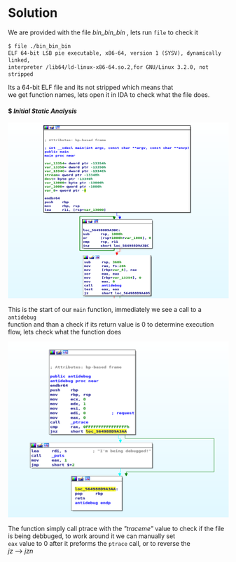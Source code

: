 # Solution

We are provided with the file *bin_bin_bin* , lets
run `file` to check it 

```
$ file ./bin_bin_bin
ELF 64-bit LSB pie executable, x86-64, version 1 (SYSV), dynamically linked,  
interpreter /lib64/ld-linux-x86-64.so.2,for GNU/Linux 3.2.0, not stripped
```
Its a 64-bit ELF file and its not stripped which means that  
we get function names, lets open it in IDA to check  what the file does.
&nbsp;



#### $ _Initial Static Analysis_
<p align="left">
  <img width="560" height="400" src="./screenshots/main_1.png">
</p>

This is the start of our `main` function, immediately we see a call to a  `antidebug`  
function and than a check if its return value is 0 to determine execution flow, lets check what the function does

<img src="./screenshots/anti_debug.png" width="560" height=400>
  
  The function simply call ptrace with the _"traceme"_ value to check
  if the file is being debbuged, to work around it we can manually set  
`eax` value to 0 after it preforms the `ptrace` call, or to reverse the  
_jz_ --> _jzn_













